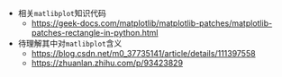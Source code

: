 - 相关`matlibplot`知识代码
  - https://geek-docs.com/matplotlib/matplotlib-patches/matplotlib-patches-rectangle-in-python.html
- 待理解其中对`matlibplot`含义
  - https://blog.csdn.net/m0_37735141/article/details/111397558
  - https://zhuanlan.zhihu.com/p/93423829

